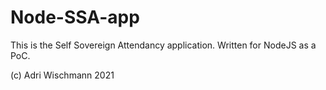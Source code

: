 # Node-SSA-app

This is the Self Sovereign Attendancy application.
Written for NodeJS as a PoC.

(c) Adri Wischmann 2021

